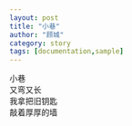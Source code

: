 ```yaml
---
layout: post
title: "小巷"
author: "顾城"
category: story
tags: [documentation,sample]
---
```

小巷  
又弯又长  
我拿把旧钥匙  
敲着厚厚的墙  
